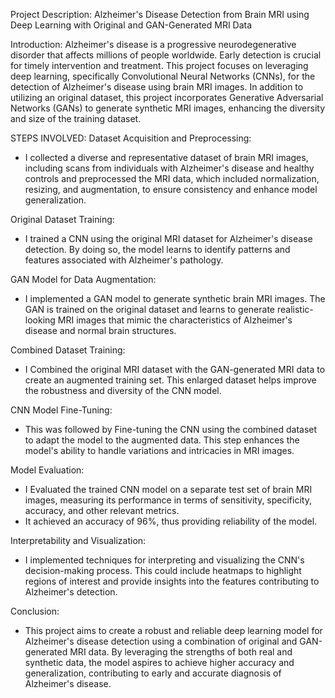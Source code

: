 Project Description: Alzheimer's Disease Detection from Brain MRI using Deep Learning with Original and GAN-Generated MRI Data

Introduction:
Alzheimer's disease is a progressive neurodegenerative disorder that affects millions of people worldwide. Early detection is crucial for timely intervention and treatment. This project focuses on leveraging deep learning, specifically Convolutional Neural Networks (CNNs), for the detection of Alzheimer's disease using brain MRI images. In addition to utilizing an original dataset, this project incorporates Generative Adversarial Networks (GANs) to generate synthetic MRI images, enhancing the diversity and size of the training dataset.

STEPS INVOLVED:
Dataset Acquisition and Preprocessing:
- I collected a diverse and representative dataset of brain MRI images, including scans from individuals with Alzheimer's disease and healthy controls and preprocessed the MRI data, which included normalization, resizing, and augmentation, to ensure consistency and enhance model generalization.

Original Dataset Training:
- I trained a CNN using the original MRI dataset for Alzheimer's disease detection. By doing so, the model learns to identify patterns and features associated with Alzheimer's pathology.
  
GAN Model for Data Augmentation:
- I implemented a GAN model to generate synthetic brain MRI images. The GAN is trained on the original dataset and learns to generate realistic-looking MRI images that mimic the characteristics of Alzheimer's disease and normal brain structures.

Combined Dataset Training:
- I Combined the original MRI dataset with the GAN-generated MRI data to create an augmented training set. This enlarged dataset helps improve the robustness and diversity of the CNN model.
  
CNN Model Fine-Tuning:
- This was followed by Fine-tuning the CNN using the combined dataset to adapt the model to the augmented data. This step enhances the model's ability to handle variations and intricacies in MRI images.
  
Model Evaluation:
- I Evaluated the trained CNN model on a separate test set of brain MRI images, measuring its performance in terms of sensitivity, specificity, accuracy, and other relevant metrics.
- It achieved an accuracy of 96%, thus providing reliability of the model.
  
Interpretability and Visualization:
- I implemented techniques for interpreting and visualizing the CNN's decision-making process. This could include heatmaps to highlight regions of interest and provide insights into the features contributing to Alzheimer's detection.
  
Conclusion:
- This project aims to create a robust and reliable deep learning model for Alzheimer's disease detection using a combination of original and GAN-generated MRI data. By leveraging the strengths of both real and synthetic data, the model aspires to achieve higher accuracy and generalization, contributing to early and accurate diagnosis of Alzheimer's disease.




